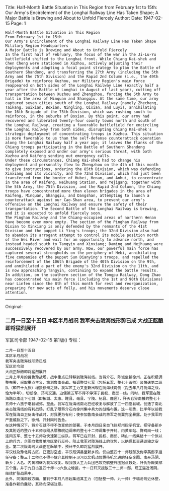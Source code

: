Title: Half-Month Battle Situation in This Region from February 1st to 15th: Our Army's Encirclement of the Longhai Railway Line Has Taken Shape; A Major Battle is Brewing and About to Unfold Fiercely
Author:
Date: 1947-02-15
Page: 1

    Half-Month Battle Situation in This Region
    From February 1st to 15th
    Our Army's Encirclement of the Longhai Railway Line Has Taken Shape
    Military Region Headquarters
    A Major Battle is Brewing and About to Unfold Fiercely
    In the first half of February, the focus of the war in the Ji-Lu-Yu battlefield shifted to the Longhai front. While Chiang Kai-shek and Chen Cheng were stationed in Xuzhou, actively adjusting their deployments and adopting a focal point strategy to plan the Battle of Southern Shandong, and transferring the 27th Army (including the 5th Army and the 75th Division) and the Rapid 2nd Column (i.e., the 49th Brigade) to reinforce Xuzhou, our Military Region's main force reappeared on both sides of the Longhai Railway Line (exactly half a year after the Battle of Longhai in August of last year), cutting off transportation between Xuzhou and Zhengzhou, forcing the 5th Army to halt in the area of Minquan and Shangqiu. At the same time, our army captured seven cities south of the Longhai Railway (namely Zhecheng, Taikang, Suixian, Boxian, Ningling, Qixian, and Luyi), annihilating the 16th Brigade of the 75th Division, which was rushing south to reinforce, in the suburbs of Boxian. By this point, our army had recovered and liberated twenty-four county towns north and south of the Longhai Railway, creating a favorable battlefield for encircling the Longhai Railway from both sides, disrupting Chiang Kai-shek's strategic deployment of concentrating troops in Xuzhou. This situation is more favorable to us than the self-defense counterattack operation along the Longhai Railway half a year ago; it leaves the flanks of the Chiang troops participating in the Battle of Southern Shandong completely exposed and under our army's serious threat, with both Xuzhou and Kaifeng sending out emergency calls.
    Under these circumstances, Chiang Kai-shek had to change his deployment and personally flew to Zhengzhou on the 4th of this month to give instructions, ordering the 85th Division, which was defending Xinxiang and its vicinity, and the 72nd Division, which had just been transferred from the border of Hubei, Henan, and Anhui, to concentrate in the area of Kaifeng, Neihuang Station, and Yejigang; together with the 5th Army, the 75th Division, and the Rapid 2nd Column, the Chiang troops have concentrated more than eleven brigades in the area of Kaifeng, Minquan, Shangqiu, and Dangshan, attempting to launch a counterattack against our Cao-Shan area, to prevent our army's offensive on the Longhai Railway and ensure the safety of their transportation. The Second Battle of the Longhai Railway is brewing, and it is expected to unfold fiercely soon.
    The Pinghan Railway and the Chiang-occupied areas of northern Henan have become even more empty. The section of the Pinghan Railway from Qixian to Xinxiang is only defended by the remnants of the 41st Division and the puppet Li Ying's troops; the 32nd Division also had to abandon its arrogant attempt to control its mobile position north of the Wei River and wait for an opportunity to advance north, and instead headed south to Tangyin and Xinxiang; Daming and Neihuang were successively recovered by our army. Now, our powerful main force has captured several strongholds on the periphery of Hebi, annihilating five companies of the puppet Sun Dianying's troops, and repelled the reinforcement of the 106th Brigade of the 40th Division on the 9th, and annihilated a part of the enemy's 32nd Division on the 11th, and is now approaching Tangyin, continuing to expand the battle results.
    In addition, on the southern section of the Tongpu Railway, Dong Zhao has concentrated his main force (including the 1st and 90th Divisions) near Linfen since the 8th of this month for rest and reorganization, preparing for new acts of folly, and his movements deserve close attention.



<hr /> 

Original: 


### 二月一日至十五日  本区半月战况  我军夹击陇海线形势已成  大战正酝酿即将猛烈展开
军区司令部
1947-02-15
第1版()
专栏：

    二月一日至十五日
    本区半月战况
    我军夹击陇海线形势已成
    军区司令部
    大战正酝酿即将猛烈展开
    二月上半月的冀鲁豫战场，战争重点已转移到陇海前线。当蒋介石、陈诚坐镇徐州，正在积极调整布署，采取重点主义，策划鲁南会战，抽调整廿七军（包括五军、整七十五师）及快速第二纵队（即四十九旅）增援徐州之际，我军区主力又重新出现在陇海线两侧（距去年八月陇海之战，恰为半年），切断徐、郑间交通，迫使第五军不得不停滞于民权、商邱一线。同时，我军更在陇海路以南连下七城（即柘城、太康、睢县、亳县、宁陵、杞县、鹿邑），歼灭仓猝南援的整七十五师十六旅于亳县城郊。至此，我军在陇海线南北已经收复与解放了二十四座县城，创造了南北夹击陇海线的有利战场，打乱了限蒋介石向徐州集中兵力的战略布置。这一形势，比半年以前我军在陇海自卫反击作战时，对我更为有利；使参加鲁南会战的蒋军之侧翼完全暴露，处于我军的严重威胁之下，徐州、开封同时告急。
    在这种情况下，蒋介石就不得不改变他的部署，于本月四日亲自飞往郑州指示机宜，把守备新乡及其附近的整八十五师与刚从鄂豫皖边调来的整七十二师调集于开封、内黄车站、野鸡岗一线；连同五军、整七十五师及快速第二纵队，蒋军已在开封、民权、商邱、砀山一线集结十一个旅以上的兵力，企图向我曹单地区举行反扑，阻止我军对陇海线上的攻势，以确保其交通运输之安全。第二次陇海线大战正在酝酿中，预计不久即将猛烈展开。
    平汉线及豫北蒋占区，已更形空虚，平汉段淇县至新乡段，仅由整四十一师残部及伪李英部来担任守备；整三十二师也不得不放弃其控制于卫河以北机动位置待机北进的狂妄企图，南开汤阴、新乡；大名、内黄相继为我军收复。现我强大主力兵团已攻克鹤壁外围据点数处，歼伪孙殿英部五个连，并于九日击退四十师一○六旅之增援，十一日歼灭援敌三十二师一部，现正逼近汤阴，继续扩张战果中。
    此外，同蒲南段方面，董钊于本月八日起集结其主力（包括整一师、九十师）于临汾附近休整，准备作新的蠢动，其动向深堪注意。
